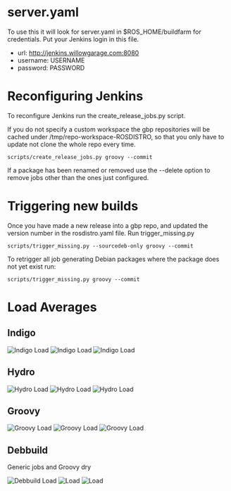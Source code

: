 server.yaml
===========

To use this it will look for server.yaml in $ROS_HOME/buildfarm for credentials.  Put your Jenkins login in this file.

 * url: http://jenkins.willowgarage.com:8080
 * username: USERNAME
 * password: PASSWORD

Reconfiguring Jenkins
=====================

To reconfigure Jenkins run the create_release_jobs.py script.

If you do not specify a custom workspace the gbp repositories will be cached under /tmp/repo-workspace-ROSDISTRO, so that you only have to update not clone the whole repo every time.

    scripts/create_release_jobs.py groovy --commit

If a package has been renamed or removed use the --delete option to remove jobs other than the ones just configured.

Triggering new builds
=====================

Once you have made a new release into a gbp repo, and updated the version number in the rosdistro.yaml file.  Run trigger_missing.py

    scripts/trigger_missing.py --sourcedeb-only groovy --commit

To retrigger all job generating Debian packages where the package does not yet exist run:

    scripts/trigger_missing.py groovy --commit


Load Averages
=============

Indigo
------

![Indigo Load](http://jenkins.ros.org/label/indigo_debbuild/loadStatistics/graph?type=sec10&width=100&height=200 "indigo_debbuild") ![Indigo Load](http://jenkins.ros.org/label/indigo_debbuild/loadStatistics/graph?type=min&width=100&height=200 "indigo_debbuild") ![Indigo Load](http://jenkins.ros.org/label/indigo_debbuild/loadStatistics/graph?type=hour&width=100&height=200 "indigo_debbuild") 

Hydro
------

![Hydro Load](http://jenkins.ros.org/label/hydro_debbuild/loadStatistics/graph?type=sec10&width=800&height=200 "hydro_debbuild") ![Hydro Load](http://jenkins.ros.org/label/hydro_debbuild/loadStatistics/graph?type=min&width=800&height=200 "hydro_debbuild") ![Hydro Load](http://jenkins.ros.org/label/hydro_debbuild/loadStatistics/graph?type=hour&width=800&height=200 "hydro_debbuild") 

Groovy
------

![Groovy Load](http://jenkins.ros.org/label/groovy_debbuild/loadStatistics/graph?type=sec10&width=800&height=200 "groovy_debbuild") ![Groovy Load](http://jenkins.ros.org/label/groovy_debbuild/loadStatistics/graph?type=min&width=800&height=200 "groovy_debbuild") ![Groovy Load](http://jenkins.ros.org/label/groovy_debbuild/loadStatistics/graph?type=hour&width=800&height=200 "groovy_debbuild") 

Debbuild
--------

Generic jobs and Groovy dry

![Debbuild Load](http://jenkins.ros.org/label/debbuild/loadStatistics/graph?type=sec10&width=800&height=200 "debbuild") ![Load](http://jenkins.ros.org/label/debbuild/loadStatistics/graph?type=min&width=800&height=200 "debbuild") ![Load](http://jenkins.ros.org/label/debbuild/loadStatistics/graph?type=hour&width=800&height=200 "debbuild") 
